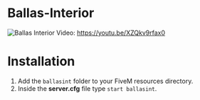 # Ballas-Interior
![Ballas Interior](https://repository-images.githubusercontent.com/200731932/9746c400-b7e2-11e9-93ac-5af7695d841e)
Video: https://youtu.be/XZQkv9rfax0
# Installation
1. Add the `ballasint` folder to your FiveM resources directory.
2. Inside the **server.cfg** file type `start ballasint`.
